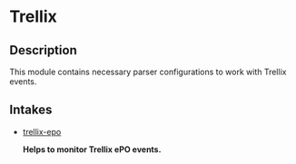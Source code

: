 # Trellix

## Description

This module contains necessary parser configurations to work with Trellix events.

## Intakes

- [trellix-epo](./trellix-epo/CHANGELOG.md)

  **Helps to monitor Trellix ePO events.**
